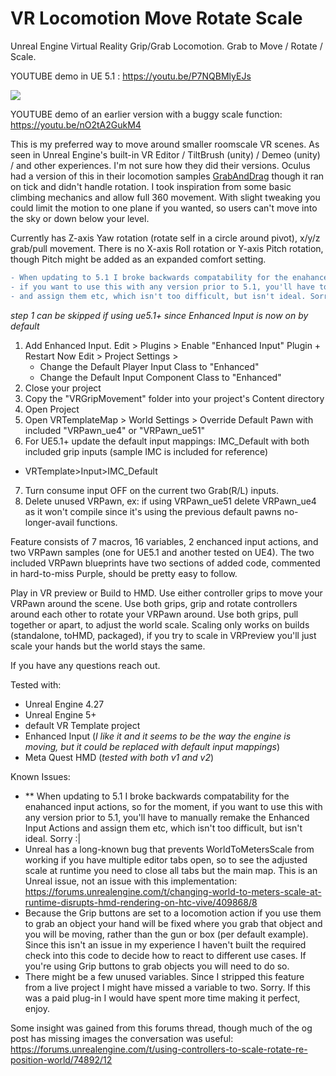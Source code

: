 # VR Locomotion Move Rotate Scale
Unreal Engine Virtual Reality Grip/Grab Locomotion. Grab to Move / Rotate / Scale.

YOUTUBE demo in UE 5.1 : https://youtu.be/P7NQBMlyEJs

![](MoveScaleRotate.gif)

YOUTUBE demo of an earlier version with a buggy scale function: https://youtu.be/nO2tA2GukM4

This is my preferred way to move around smaller roomscale VR scenes.
As seen in Unreal Engine's built-in VR Editor / TiltBrush (unity) / Demeo (unity) / and other experiences. I'm not sure how they did their versions. Oculus had a version of this in their locomotion samples [GrabAndDrag](https://developer.oculus.com/documentation/unreal/unreal-samples/) though it ran on tick and didn't handle rotation. I took inspiration from some basic climbing mechanics and allow full 360 movement. With slight tweaking you could limit the motion to one plane if you wanted, so users can't move into the sky or down below your level.

Currently has Z-axis Yaw rotation (rotate self in a circle around pivot), x/y/z grab/pull movement.
There is no X-axis Roll rotation or Y-axis Pitch rotation, though Pitch might be added as an expanded comfort setting.

```diff
- When updating to 5.1 I broke backwards compatability for the enahanced input actions, so for the moment,
- if you want to use this with any version prior to 5.1, you'll have to manually remake the Enhanced Input Actions
- and assign them etc, which isn't too difficult, but isn't ideal. Sorry :|
```
*step 1 can be skipped if using ue5.1+ since Enhanced Input is now on by default*
1. Add Enhanced Input.
	Edit > Plugins > Enable "Enhanced Input" Plugin + Restart Now
	Edit > Project Settings >
	- Change the Default Player Input Class to "Enhanced"
	- Change the Default Input Component Class to "Enhanced"
2. Close your project
3. Copy the "VRGripMovement" folder into your project's Content directory
4. Open Project
5. Open VRTemplateMap > World Settings > Override Default Pawn with included "VRPawn_ue4" or "VRPawn_ue51"
6. For UE5.1+ update the default input mappings: IMC_Default with both included grip inputs (sample IMC is included for reference)
- VRTemplate>Input>IMC_Default
7. Turn consume input OFF on the current two Grab(R/L) inputs.
8. Delete unused VRPawn, ex: if using VRPawn_ue51 delete VRPawn_ue4 as it won't compile since it's using the previous default pawns no-longer-avail functions.

Feature consists of 7 macros, 16 variables, 2 enchanced input actions, and two VRPawn samples (one for UE5.1 and another tested on UE4). The two included VRPawn blueprints have two sections of added code, commented in hard-to-miss Purple, should be pretty easy to follow.


Play in VR preview or Build to HMD. Use either controller grips to move your VRPawn around the scene. Use both grips, grip and rotate controllers around each other to rotate your VRPawn around. Use both grips, pull together or apart, to adjust the world scale. Scaling only works on builds (standalone, toHMD, packaged), if you try to scale in VRPreview you'll just scale your hands but the world stays the same.


If you have any questions reach out.

Tested with:
 - Unreal Engine 4.27
 - Unreal Engine 5+ 
 - default VR Template project
 - Enhanced Input (*I like it and it seems to be the way the engine is moving, but it could be replaced with default input mappings*)
 - Meta Quest HMD (*tested with both v1 and v2*)

Known Issues:
- ** When updating to 5.1 I broke backwards compatability for the enahanced input actions, so for the moment, if you want to use this with any version prior to 5.1, you'll have to manually remake the Enhanced Input Actions and assign them etc, which isn't too difficult, but isn't ideal. Sorry :|
- Unreal has a long-known bug that prevents WorldToMetersScale from working if you have multiple editor tabs open, so to see the adjusted scale at runtime you need to close all tabs but the main map. This is an Unreal issue, not an issue with this implementation: https://forums.unrealengine.com/t/changing-world-to-meters-scale-at-runtime-disrupts-hmd-rendering-on-htc-vive/409868/8
- Because the Grip buttons are set to a locomotion action if you use them to grab an object your hand will be fixed where you grab that object and you will be moving, rather than the gun or box (per default example). Since this isn't an issue in my experience I haven't built the required check into this code to decide how to react to different use cases. If you're using Grip buttons to grab objects you will need to do so.
- There might be a few unused variables. Since I stripped this feature from a live project I might have missed a variable to two. Sorry. If this was a paid plug-in I would have spent more time making it perfect, enjoy. 

Some insight was gained from this forums thread, though much of the og post has missing images the conversation was useful:
https://forums.unrealengine.com/t/using-controllers-to-scale-rotate-re-position-world/74892/12
